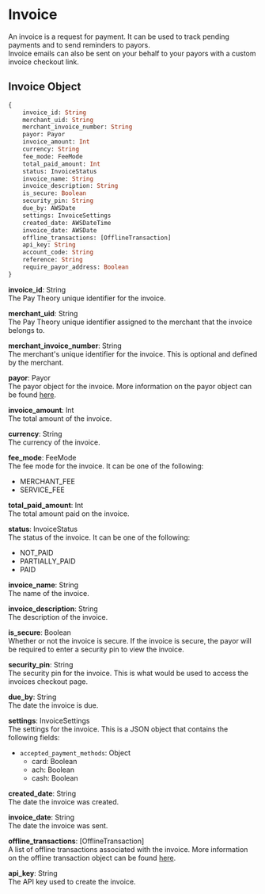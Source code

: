 # Invoice
 
An invoice is a request for payment. It can be used to track pending payments and to send reminders to payors.  
Invoice emails can also be sent on your behalf to your payors with a custom invoice checkout link.

## Invoice Object

```graphql
{
    invoice_id: String
    merchant_uid: String
    merchant_invoice_number: String
    payor: Payor
    invoice_amount: Int
    currency: String
    fee_mode: FeeMode
    total_paid_amount: Int
    status: InvoiceStatus
    invoice_name: String
    invoice_description: String
    is_secure: Boolean
    security_pin: String
    due_by: AWSDate
    settings: InvoiceSettings
    created_date: AWSDateTime
    invoice_date: AWSDate
    offline_transactions: [OfflineTransaction]
    api_key: String
    account_code: String
    reference: String
    require_payor_address: Boolean
}
```

**invoice_id**: String  
The Pay Theory unique identifier for the invoice.

**merchant_uid**: String  
The Pay Theory unique identifier assigned to the merchant that the invoice belongs to.

**merchant_invoice_number**: String  
The merchant's unique identifier for the invoice. This is optional and defined by the merchant.

**payor**: Payor  
The payor object for the invoice. More information on the payor object can be found [here](payor).

**invoice_amount**: Int  
The total amount of the invoice.

**currency**: String  
The currency of the invoice. 

**fee_mode**: FeeMode  
The fee mode for the invoice. It can be one of the following:
- MERCHANT_FEE
- SERVICE_FEE

**total_paid_amount**: Int  
The total amount paid on the invoice.

**status**: InvoiceStatus  
The status of the invoice. It can be one of the following:
- NOT_PAID
- PARTIALLY_PAID
- PAID

**invoice_name**: String  
The name of the invoice.

**invoice_description**: String  
The description of the invoice.

**is_secure**: Boolean  
Whether or not the invoice is secure. If the invoice is secure, the payor will be required to enter a security pin to view the invoice.

**security_pin**: String  
The security pin for the invoice. This is what would be used to access the invoices checkout page.

**due_by**: String  
The date the invoice is due.

**settings**: InvoiceSettings  
The settings for the invoice. This is a JSON object that contains the following fields:
- `accepted_payment_methods`: Object
  - card: Boolean
  - ach: Boolean
  - cash: Boolean

**created_date**: String  
The date the invoice was created.

**invoice_date**: String  
The date the invoice was sent.

**offline_transactions**: [OfflineTransaction]  
A list of offline transactions associated with the invoice. More information on the offline transaction object can be found [here](#offline-transaction).

**api_key**: String  
The API key used to create the invoice.